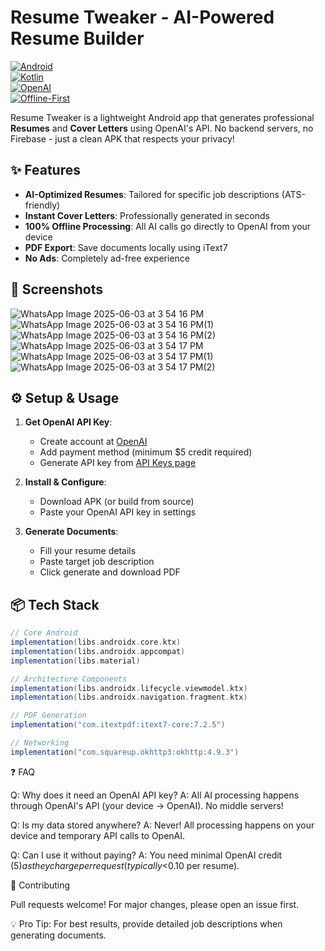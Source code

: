 # Resume Tweaker - AI-Powered Resume Builder  

[![Android](https://img.shields.io/badge/Android-3DDC84?style=for-the-badge&logo=android&logoColor=white)](https://)  
[![Kotlin](https://img.shields.io/badge/Kotlin-0095D5?style=for-the-badge&logo=kotlin&logoColor=white)](https://kotlinlang.org/)  
[![OpenAI](https://img.shields.io/badge/OpenAI-412991?style=for-the-badge&logo=openai&logoColor=white)](https://openai.com/)  
[![Offline-First](https://img.shields.io/badge/Offline-First-green?style=for-the-badge)](https://)

Resume Tweaker is a lightweight Android app that generates professional **Resumes** and **Cover Letters** using OpenAI's API. No backend servers, no Firebase - just a clean APK that respects your privacy!

## ✨ Features  

- **AI-Optimized Resumes**: Tailored for specific job descriptions (ATS-friendly)  
- **Instant Cover Letters**: Professionally generated in seconds  
- **100% Offline Processing**: All AI calls go directly to OpenAI from your device  
- **PDF Export**: Save documents locally using iText7  
- **No Ads**: Completely ad-free experience  

## 📸 Screenshots  
![WhatsApp Image 2025-06-03 at 3 54 16 PM](https://github.com/user-attachments/assets/fb558c72-38d8-4acf-a038-2ba3fc9053a8)
![WhatsApp Image 2025-06-03 at 3 54 16 PM(1)](https://github.com/user-attachments/assets/37d3d00c-a6f5-444c-94a8-66e4890f4716)
![WhatsApp Image 2025-06-03 at 3 54 16 PM(2)](https://github.com/user-attachments/assets/ffe8f692-f854-4225-813a-cf16f6b7f9c0)
![WhatsApp Image 2025-06-03 at 3 54 17 PM](https://github.com/user-attachments/assets/9c9a4615-c00a-4544-8c23-5b49b66c2bf2)
![WhatsApp Image 2025-06-03 at 3 54 17 PM(1)](https://github.com/user-attachments/assets/3746ee08-4690-4f9b-a429-4f160f28c193)
![WhatsApp Image 2025-06-03 at 3 54 17 PM(2)](https://github.com/user-attachments/assets/2ddf9cc7-3bdc-4302-9b61-f178b0702714)


## ⚙️ Setup & Usage  

1. **Get OpenAI API Key**:
   - Create account at [OpenAI](https://platform.openai.com/)
   - Add payment method (minimum $5 credit required)
   - Generate API key from [API Keys page](https://platform.openai.com/account/api-keys)

2. **Install & Configure**:
   - Download APK (or build from source)
   - Paste your OpenAI API key in settings

3. **Generate Documents**:
   - Fill your resume details
   - Paste target job description
   - Click generate and download PDF

## 📦 Tech Stack  

```gradle
// Core Android
implementation(libs.androidx.core.ktx)
implementation(libs.androidx.appcompat)
implementation(libs.material)

// Architecture Components
implementation(libs.androidx.lifecycle.viewmodel.ktx)
implementation(libs.androidx.navigation.fragment.ktx)

// PDF Generation
implementation("com.itextpdf:itext7-core:7.2.5")

// Networking
implementation("com.squareup.okhttp3:okhttp:4.9.3")
```

❓ FAQ

Q: Why does it need an OpenAI API key?
A: All AI processing happens through OpenAI's API (your device → OpenAI). No middle servers!

Q: Is my data stored anywhere?
A: Never! All processing happens on your device and temporary API calls to OpenAI.

Q: Can I use it without paying?
A: You need minimal OpenAI credit ($5) as they charge per request (typically <$0.10 per resume).

🤝 Contributing

Pull requests welcome! For major changes, please open an issue first.

💡 Pro Tip: For best results, provide detailed job descriptions when generating documents.
